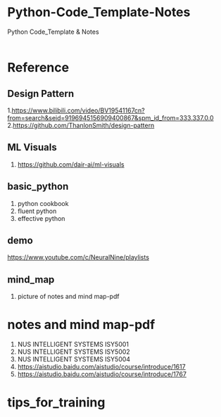 # Python-Code_Template-Notes
Python Code_Template &amp; Notes
<br/>
<br/>
# Reference
## Design Pattern
1.https://www.bilibili.com/video/BV19541167cn?from=search&seid=9196945156909400867&spm_id_from=333.337.0.0
2.https://github.com/ThanlonSmith/design-pattern
## ML Visuals
1. https://github.com/dair-ai/ml-visuals
## basic_python
1. python cookbook
2. fluent python
3. effective python 
## demo
https://www.youtube.com/c/NeuralNine/playlists
## mind_map
1. picture of notes and mind map-pdf
# notes and mind map-pdf
1. NUS INTELLIGENT SYSTEMS ISY5001
2. NUS INTELLIGENT SYSTEMS ISY5002
3. NUS INTELLIGENT SYSTEMS ISY5004
4. https://aistudio.baidu.com/aistudio/course/introduce/1617
5. https://aistudio.baidu.com/aistudio/course/introduce/1767
# tips_for_training
